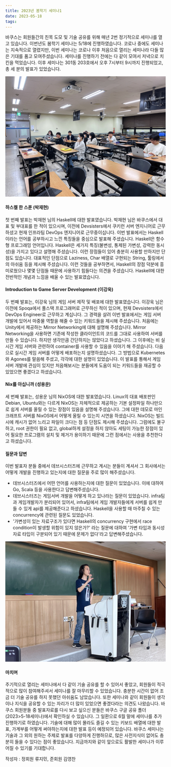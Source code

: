 ```yaml
---
title: 2023년 봄학기 세미나1
date: 2023-05-18
tags:
---
```


바쿠스는 회원들간의 친목 도모 및 기술 공유를 위해 매년 2번 정기적으로 세미나를 열고 있습니다. 이번년도 봄학기 세미나는 5/18에 진행하였습니다.
코로나 중에도 세미나는 지속적으로 열렸지만, 이번 세미나는 코로나 이후 처음으로 열리는 세미나라 다들 많은 기대를 품고 모여주셨습니다.
세미나를 진행하기 전에는 다 같이 모여서 저녁으로 치킨을 먹었습니다.
이후 세미나는 301동 203호에서 오후 7시부터 9시까지 진행되었고, 총 세 분의 발표가 있었습니다.

![Seminar_photo1](/images/5-18seminar/5-18seminar_1.JPG)

#### 하스켈 한 스푼 (박재현)
첫 번째 발표는 박재현 님의 Haskell에 대한 발표였습니다. 박재현 님은 바쿠스에서 대표 및 부대표를 한 적이 있으시며, 이전에 Devsisters에서 쿠키런 서버 엔지니어로 근무하셨고 현재 인프라팀 DevOps 엔지니어로 근무중이십니다. 이번 발표에서는 Haskell이라는 언어를 공부하시고 느낀 특징들을 중심으로 발표해 주셨습니다. Haskell은 함수형 프로그래밍 언어입니다. Haskell은 세가지 특징(불변성, 통제된 가변성, 강력한 동시성)을 가지고 있다고 설명해 주셨습니다. 이런 장점들이 있어 충분히 사용할 만하지만 단점도 있습니다. 대표적인 단점으로 Laziness, Char 배열로 구현되는 String, 툴링에서의 아쉬움 등을 제시해 주셨습니다. 이런 것들을 공부하면서, Haskell의 장점 덕분에 흥미로웠으나 몇몇 단점들 때문에 사용하기 힘들다는 의견을 주셨습니다. Haskell에 대한 전반적인 개념과 느낌을 배울 수 있는 발표였습니다.


#### Introduction to Game Server Development (이강욱)
두 번째 발표는, 이강욱 님의 게임 서버 제작 및 배포에 대한 발표였습니다. 이강욱 님은 이전에 Spoqa에서 풀스택 프로그래머로 근무하신 적이 있으며, 현재 Devsisters에서 DevOps Engineer로 근무하고 계십니다.
그 경력을 살려 이번 발표에서는 게임 서버 개발에 있어서 마중물 역할을 해줄 수 있는 키워드들을 제시해 주셨습니다.
처음에는 Unity에서 제공하는 Mirror Networking에 대해 설명해 주셨습니다. Mirror Networking을 사용하면 기존에 작성한 클라이언트의 코드를 그대로 사용하여 서버를 만들 수 있습니다. 하지만 생각만큼 간단하지는 않았다고 하셨습니다.
그 이후에는 비 실시간 게임 서버와 관련하여 container를 사용할 수 있음을 이야기 해 주셨습니다. 다음으로 실시간 게임 서버를 어떻게 배포하는지 설명하셨습니다. 그 방법으로 Kubernetes와 Agones를 말씀해 주셨고, 각각에 대한 설명이 있었습니다.
이 발표를 통해서 게임 서버 개발에 관심이 있지만 처음해보시는 분들에게 도움이 되는 키워드들을 재공할 수 있었으면 좋겠다고 하셨습니다.


#### Nix를 아십니까 (성용운)
세 번째 발표는, 성용운 님의 NixOS에 대한 발표였습니다. Linux의 대표 배포판인 Debian, Ubuntu와는 다르게 NixOS는 자체적으로 제공하는 기본 설정파일 하나만으로 쉽게 서버를 올릴 수 있는 장점이 있음을 설명해 주셨습니다. 그에 대한 데모로 마인크래프트 서버를 NixOS에서 어떻게 올릴 수 있는지 시연을 하셨습니다. NixOS는 빌드 시에 캐시가 없어 느리고 파일이 크다는 점 등 단점도 제시해 주셨습니다. 그럼에도 불구하고, root 권한이 필요 없고, global하게 설정을 하지 않아도 세팅이 가능한 장점이 있어 필요한 프로그램의 설치 및 제거가 용이하기 때문에 그런 점에서는 사용을 추천한다고 하셨습니다.

#### 질문과 답변
이번 발표자 분들 중에서 데브시스터즈에 근무하고 계시는 분들이 계셔서 그 회사에서는 어떻게 개발을 진행하고 있는지에 대한 질문을 주로 많이 해주셨습니다.
 - 데브시스터즈에서 어떤 언어를 사용하는지에 대한 질문이 있었습니다. 이에 대하여 Go, Scala 등을 사용한다고 답변해주셨습니다.
 - 데브시스터즈는 게임서버 개발을 어떻게 하고 있나라는 질문이 있었습니다. infra팀과 게임개발자가 분리되어 있어서, infra팀에서 게임 개발자들에게 서버를 쉽게 만들 수 있게 api를 제공해준다고 하셨습니다.
 Haskell을 사용할 때 마주칠 수 있는 concurrency에 관련된 질문도 있었습니다.
 - '가변성이 있는 자료구조가 있다면 Haskell의 concurrency 구현에서 race condition이 발생할 위험이 있지 않은가?' 라는 질문에 대하여 '가변 타입과 동시성 자료 타입이 구분되어 있기 때문에 문제가 없다'라고 답변해주셨습니다.


![Seminar_photo2](/images/5-18seminar/5-18seminar_2.JPG)

#### 마치며
주기적으로 열리는 세미나에서 다 같이 기술 공유를 할 수 있어서 좋았고, 회원들이 적극적으로 많이 참여해주셔서 세미나를 잘 마무리할 수 있었습니다. 충분한 시간이 없어 조금 더 기술 공유를 하지 못했던 아쉬움도 남았습니다.
또한 세미나와 같이 회원들이 생각이나 지식을 공유할 수 있는 자리가 더 많이 있었으면 좋겠다라는 의견도 나왔습니다.
바쿠스 회원분들 중 발표자료를 다시 보고 싶으신 분들은 바쿠스 구글 공유 폴더(2023>5-18세미나)에서 확인하실 수 있습니다.
그 일환으로 6월 말에 세미나를 추가 진행하기로 하였습니다. 기술에 대해 많이 몰라도 즐길 수 있는 키보드 배열에 대한 발표, 가계부를 어떻게 써야하는지에 대한 발표 등이 예정되어 있습니다.
바쿠스 세미나는 기술과 그 외의 원하는 주제로 발표를 다양하게 진행하므로, 많은 사전지식이 없어도 충분히 들을 수 있다는 점이 좋았습니다.
지금까지와 같이 앞으로도 활발한 세미나가 이루어질 수 있기를 기대합니다.

작성자 : 정회원 류지민, 준회원 김영찬